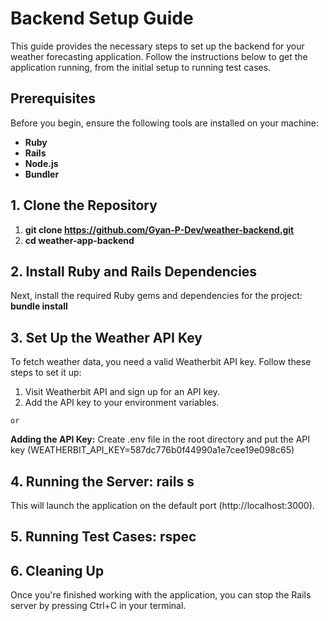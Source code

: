 # Backend Setup Guide

This guide provides the necessary steps to set up the backend for your weather forecasting application. Follow the instructions below to get the application running, from the initial setup to running test cases.

## Prerequisites

Before you begin, ensure the following tools are installed on your machine:

- **Ruby**
- **Rails** 
- **Node.js**
- **Bundler**

## 1. Clone the Repository

1. **git clone https://github.com/Gyan-P-Dev/weather-backend.git**
2. **cd weather-app-backend**

## 2. Install Ruby and Rails Dependencies
Next, install the required Ruby gems and dependencies for the project: **bundle install**

## 3. Set Up the Weather API Key
To fetch weather data, you need a valid Weatherbit API key. Follow these steps to set it up:

1. Visit Weatherbit API and sign up for an API key.
2. Add the API key to your environment variables.

```or```

**Adding the API Key:**
Create .env file in the root directory and put the API key (WEATHERBIT_API_KEY=587dc776b0f44990a1e7cee19e098c65) 

## 4. Running the Server: rails s
This will launch the application on the default port (http://localhost:3000).

## 5. Running Test Cases: rspec


## 6. Cleaning Up
Once you're finished working with the application, you can stop the Rails server by pressing Ctrl+C in your terminal.

